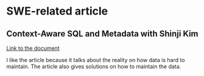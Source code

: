 
# SWE-related article

## Context-Aware SQL and Metadata with Shinji Kim

<a href="https://softwareengineeringdaily.com/2025/09/04/context-aware-sql-and-metadata-with-shinji-kim/">
 Link to the document </a>

I like the article because it talks about the reality on how data is hard to maintain.
 The article also gives solutions on how to maintain the data.